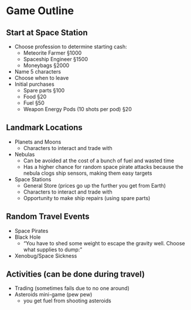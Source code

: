 # Game Outline

## Start at Space Station 
- Choose profession to determine starting cash: 
    - Meteorite Farmer §1000
    - Spaceship Engineer §1500
    - Moneybags §2000
- Name 5 characters 
- Choose when to leave
- Initial purchases  
    - Spare parts §100
    - Food §20
    - Fuel §50
    - Weapon Energy Pods (10 shots per pod) §20

## Landmark Locations 
- Planets and Moons
    - Characters to interact and trade with
- Nebulas
    - Can be avoided at the cost of a bunch of fuel and wasted time 
    - Has a higher chance for random space pirate attacks because the nebula clogs ship sensors, making them easy targets 
- Space Stations
    - General Store (prices go up the further you get from Earth)
    - Characters to interact and trade with 
    - Opportunity to make ship repairs (using spare parts)

## Random Travel Events 
- Space Pirates 
- Black Hole 
    - “You have to shed some weight to escape the gravity well. Choose what supplies to dump:” 
- Xenobug/Space Sickness 

## Activities (can be done during travel)
- Trading (sometimes fails due to no one around)
- Asteroids mini-game (pew pew) 
    - you get fuel from shooting asteroids